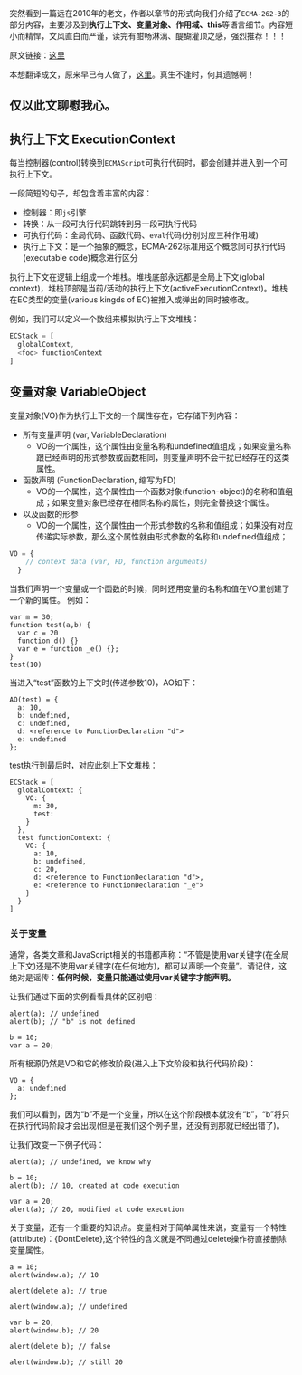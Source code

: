 突然看到一篇远在2010年的老文，作者以章节的形式向我们介绍了`ECMA-262-3`的部分内容，主要涉及到**执行上下文、变量对象、作用域、this**等语言细节。内容短小而精悍，文风直白而严谨，读完有酣畅淋漓、醍醐灌顶之感，强烈推荐！！！

原文链接：[这里](http://dmitrysoshnikov.com/ecmascript/chapter-1-execution-contexts/)

本想翻译成文，原来早已有人做了，[这里](http://www.cnblogs.com/justinw/archive/2010/04/16/1713086.html)。真生不逢时，何其遗憾啊！

仅以此文聊慰我心。
---

## 执行上下文 ExecutionContext
每当控制器(control)转换到`ECMAScript`可执行代码时，都会创建并进入到一个可执行上下文。

一段简短的句子，却包含着丰富的内容：
* 控制器：即`js`引擎
* 转换：从一段可执行代码跳转到另一段可执行代码
* 可执行代码：全局代码、函数代码、`eval`代码(分别对应三种作用域)
* 执行上下文：是一个抽象的概念，ECMA-262标准用这个概念同可执行代码(executable code)概念进行区分

执行上下文在逻辑上组成一个堆栈。堆栈底部永远都是全局上下文(global context)，堆栈顶部是当前/活动的执行上下文(activeExecutionContext)。堆栈在EC类型的变量(various kingds of EC)被推入或弹出的同时被修改。

例如，我们可以定义一个数组来模拟执行上下文堆栈：
````js
ECStack = [
  globalContext,
  <foo> functionContext
]
````

## 变量对象 VariableObject
变量对象(VO)作为执行上下文的一个属性存在，它存储下列内容：
* 所有变量声明 (var, VariableDeclaration)
  * VO的一个属性，这个属性由变量名称和undefined值组成；如果变量名称跟已经声明的形式参数或函数相同，则变量声明不会干扰已经存在的这类属性。
* 函数声明 (FunctionDeclaration, 缩写为FD)
  * VO的一个属性，这个属性由一个函数对象(function-object)的名称和值组成；如果变量对象已经存在相同名称的属性，则完全替换这个属性。
* 以及函数的形参
  * VO的一个属性，这个属性由一个形式参数的名称和值组成；如果没有对应传递实际参数，那么这个属性就由形式参数的名称和undefined值组成；
````js
VO = {
    // context data (var, FD, function arguments)
  }
````
当我们声明一个变量或一个函数的时候，同时还用变量的名称和值在VO里创建了一个新的属性。
例如：
````
var m = 30;
function test(a,b) {
  var c = 20
  function d() {}
  var e = function _e() {};
}
test(10)
````
当进入“test”函数的上下文时(传递参数10)，AO如下：
````
AO(test) = {
  a: 10,
  b: undefined,
  c: undefined,
  d: <reference to FunctionDeclaration "d">
  e: undefined
};
````
test执行到最后时，对应此刻上下文堆栈：
````
ECStack = [
  globalContext: {
    VO: {
      m: 30,
      test: 
    }
  },
  test functionContext: {
    VO: {
      a: 10,
      b: undefined,
      c: 20,
      d: <reference to FunctionDeclaration "d">,
      e: <reference to FunctionDeclaration "_e">
    }
  }
]
````
### 关于变量
通常，各类文章和JavaScript相关的书籍都声称：“不管是使用var关键字(在全局上下文)还是不使用var关键字(在任何地方)，都可以声明一个变量”。请记住，这绝对是谣传：**任何时候，变量只能通过使用var关键字才能声明。**

让我们通过下面的实例看看具体的区别吧：
````
alert(a); // undefined
alert(b); // "b" is not defined
 
b = 10;
var a = 20;
````
所有根源仍然是VO和它的修改阶段(进入上下文阶段和执行代码阶段)：
````
VO = {
  a: undefined
};
````
我们可以看到，因为“b”不是一个变量，所以在这个阶段根本就没有“b”，“b”将只在执行代码阶段才会出现(但是在我们这个例子里，还没有到那就已经出错了)。

让我们改变一下例子代码：
````
alert(a); // undefined, we know why
 
b = 10;
alert(b); // 10, created at code execution
 
var a = 20;
alert(a); // 20, modified at code execution
````
关于变量，还有一个重要的知识点。变量相对于简单属性来说，变量有一个特性(attribute)：{DontDelete},这个特性的含义就是不同通过delete操作符直接删除变量属性。
````
a = 10;
alert(window.a); // 10
 
alert(delete a); // true
 
alert(window.a); // undefined
 
var b = 20;
alert(window.b); // 20
 
alert(delete b); // false
 
alert(window.b); // still 20
````
